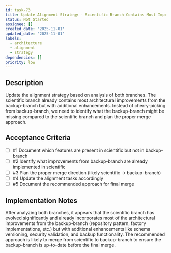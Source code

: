 ```yaml
---
id: task-73
title: Update Alignment Strategy - Scientific Branch Contains Most Improvements
status: Not Started
assignee: []
created_date: '2025-11-01'
updated_date: '2025-11-01'
labels:
  - architecture
  - alignment
  - strategy
dependencies: []
priority: low
---
```


## Description

<!-- SECTION:DESCRIPTION:BEGIN -->
Update the alignment strategy based on analysis of both branches. The scientific branch already contains most architectural improvements from the backup-branch but with additional enhancements. Instead of cherry-picking from backup-branch, we need to identify what the backup-branch might be missing compared to the scientific branch and plan the proper merge approach.
<!-- SECTION:DESCRIPTION:END -->

## Acceptance Criteria
<!-- AC:BEGIN -->
- [ ] #1 Document which features are present in scientific but not in backup-branch
- [ ] #2 Identify what improvements from backup-branch are already implemented in scientific
- [ ] #3 Plan the proper merge direction (likely scientific -> backup-branch)
- [ ] #4 Update the alignment tasks accordingly
- [ ] #5 Document the recommended approach for final merge
<!-- AC:END -->

## Implementation Notes

<!-- SECTION:NOTES:BEGIN -->
After analyzing both branches, it appears that the scientific branch has evolved significantly and already incorporates most of the architectural improvements from the backup-branch (repository pattern, factory implementations, etc.) but with additional enhancements like schema versioning, security validation, and backup functionality. The recommended approach is likely to merge from scientific to backup-branch to ensure the backup-branch is up-to-date before the final merge.
<!-- SECTION:NOTES:END -->